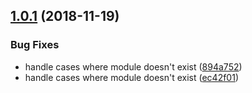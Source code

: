 ## [1.0.1](https://github.com/4Catalyzer/webpack-plugin-unpolyfill/compare/v1.0.0...v1.0.1) (2018-11-19)


### Bug Fixes

* handle cases where module doesn't exist ([894a752](https://github.com/4Catalyzer/webpack-plugin-unpolyfill/commit/894a752))
* handle cases where module doesn't exist ([ec42f01](https://github.com/4Catalyzer/webpack-plugin-unpolyfill/commit/ec42f01))





